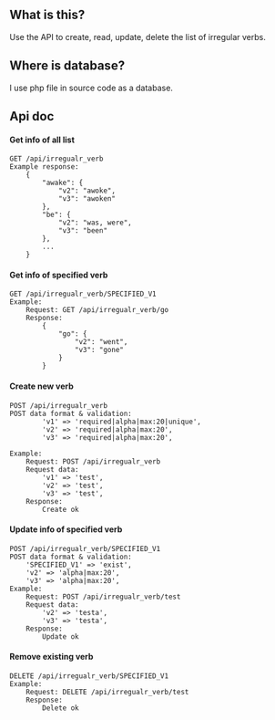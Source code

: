 

## What is this?

Use the API to create, read, update, delete the list of irregular verbs.


## Where is database?

I use php file in source code as a database.


## Api doc

#### Get info of all list
    GET /api/irregualr_verb
    Example response:
        {
            "awake": {
                "v2": "awoke",
                "v3": "awoken"
            },
            "be": {
                "v2": "was, were",
                "v3": "been"
            },
            ...
        }
    
#### Get info of specified verb
    GET /api/irregualr_verb/SPECIFIED_V1
    Example:
        Request: GET /api/irregualr_verb/go
        Response:
            {
                "go": {
                    "v2": "went",
                    "v3": "gone"
                }
            }

#### Create new verb
    POST /api/irregualr_verb
    POST data format & validation:
            'v1' => 'required|alpha|max:20|unique',
            'v2' => 'required|alpha|max:20',
            'v3' => 'required|alpha|max:20',
        
    Example:
        Request: POST /api/irregualr_verb
        Request data:
            'v1' => 'test',
            'v2' => 'test',
            'v3' => 'test',
        Response:
            Create ok
    
#### Update info of specified verb
    POST /api/irregualr_verb/SPECIFIED_V1
    POST data format & validation:
        'SPECIFIED_V1' => 'exist',
        'v2' => 'alpha|max:20',
        'v3' => 'alpha|max:20',
    Example:
        Request: POST /api/irregualr_verb/test
        Request data:
            'v2' => 'testa',
            'v3' => 'testa',
        Response:
            Update ok
                
#### Remove existing verb
    DELETE /api/irregualr_verb/SPECIFIED_V1
    Example:
        Request: DELETE /api/irregualr_verb/test
        Response:
            Delete ok
